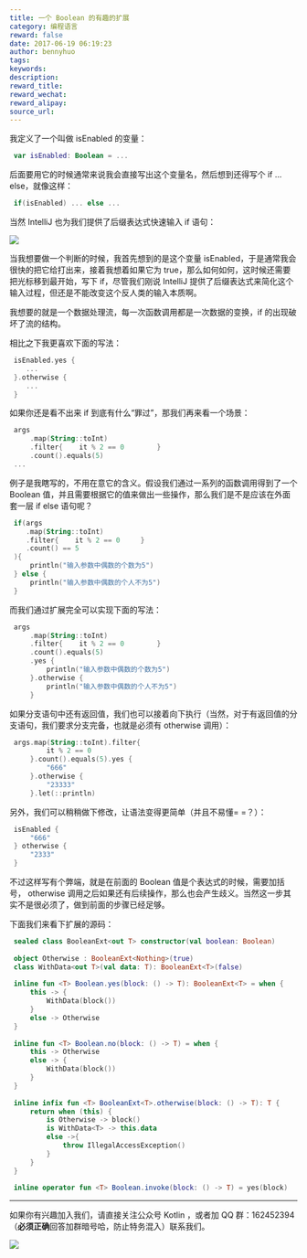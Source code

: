 ```yaml
---
title: 一个 Boolean 的有趣的扩展
category: 编程语言
reward: false
date: 2017-06-19 06:19:23
author: bennyhuo
tags:
keywords:
description:
reward_title:
reward_wechat:
reward_alipay:
source_url:
---
```


我定义了一个叫做 isEnabled 的变量：

```kotlin
 var isEnabled: Boolean = ... 
```

后面要用它的时候通常来说我会直接写出这个变量名，然后想到还得写个 if ... else，就像这样：

```kotlin
 if(isEnabled) ... else ... 
```

当然 IntelliJ 也为我们提供了后缀表达式快速输入 if 语句：

![](/assets/2017.06.19/booleanext.gif)

当我想要做一个判断的时候，我首先想到的是这个变量 isEnabled，于是通常我会很快的把它给打出来，接着我想着如果它为 true，那么如何如何，这时候还需要把光标移到最开始，写下 if，尽管我们刚说 IntelliJ 提供了后缀表达式来简化这个输入过程，但还是不能改变这个反人类的输入本质啊。

我想要的就是一个数据处理流，每一次函数调用都是一次数据的变换，if 的出现破坏了流的结构。

相比之下我更喜欢下面的写法：

```kotlin
 isEnabled.yes { 
 	... 
 }.otherwise { 
 	... 
 } 
```

如果你还是看不出来 if 到底有什么“罪过”，那我们再来看一个场景：

```kotlin
 args 
     .map(String::toInt) 
     .filter{    it % 2 == 0		} 
     .count().equals(5) 
 ... 
```

例子是我瞎写的，不用在意它的含义。假设我们通过一系列的函数调用得到了一个 Boolean 值，并且需要根据它的值来做出一些操作，那么我们是不是应该在外面套一层 if else 语句呢？

```kotlin
 if(args 
 	.map(String::toInt) 
 	.filter{    it % 2 == 0		} 
 	.count() == 5 
 ){ 
     println("输入参数中偶数的个数为5") 
 } else { 
     println("输入参数中偶数的个人不为5") 
 } 
```

而我们通过扩展完全可以实现下面的写法：

```kotlin
 args 
     .map(String::toInt) 
     .filter{    it % 2 == 0		} 
     .count().equals(5) 
     .yes { 
         println("输入参数中偶数的个数为5") 
     }.otherwise { 
         println("输入参数中偶数的个人不为5") 
     } 
```

如果分支语句中还有返回值，我们也可以接着向下执行（当然，对于有返回值的分支语句，我们要求分支完备，也就是必须有 otherwise 调用）：

```kotlin
 args.map(String::toInt).filter{ 
         it % 2 == 0 
     }.count().equals(5).yes { 
         "666" 
     }.otherwise { 
         "23333" 
     }.let(::println) 
```

另外，我们可以稍稍做下修改，让语法变得更简单（并且不易懂= =？）：

```kotlin
 isEnabled { 
     "666" 
 } otherwise { 
     "2333" 
 } 
```

不过这样写有个弊端，就是在前面的 Boolean 值是个表达式的时候，需要加括号， otherwise 调用之后如果还有后续操作，那么也会产生歧义。当然这一步其实不是很必须了，做到前面的步骤已经足够。

下面我们来看下扩展的源码：

```kotlin
 sealed class BooleanExt<out T> constructor(val boolean: Boolean) 
 　 
 object Otherwise : BooleanExt<Nothing>(true) 
 class WithData<out T>(val data: T): BooleanExt<T>(false) 
 　 
 inline fun <T> Boolean.yes(block: () -> T): BooleanExt<T> = when { 
     this -> { 
         WithData(block()) 
     } 
     else -> Otherwise 
 } 
 　 
 inline fun <T> Boolean.no(block: () -> T) = when { 
     this -> Otherwise 
     else -> { 
         WithData(block()) 
     } 
 } 
 　 
 inline infix fun <T> BooleanExt<T>.otherwise(block: () -> T): T { 
     return when (this) { 
         is Otherwise -> block() 
         is WithData<T> -> this.data 
         else ->{ 
             throw IllegalAccessException() 
         } 
     } 
 } 
 　 
 inline operator fun <T> Boolean.invoke(block: () -> T) = yes(block) 
```

---

如果你有兴趣加入我们，请直接关注公众号 Kotlin ，或者加 QQ 群：162452394 （**必须正确**回答加群暗号哈，防止特务混入）联系我们。

![](/arts/kotlin_group.jpg)